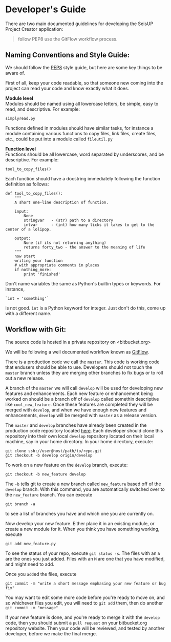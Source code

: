 # Developer's Guide  

There are two main documented guidelines for developing the
SeisUP Project Creator application:  
> follow PEP8
> use the GitFlow workflow process.

Naming Conventions and Style Guide:
-----------------------------------

We should follow the [PEP8](https://www.python.org/dev/peps/pep-0008/) style guide, but here are some key things to be aware of.

First of all, keep your code readable, so that someone new coming
into the project can read your code and know exactly what it does.

**Module level**  
Modules should be named using all lowercase letters, be simple, easy to read, and descriptive.  For example:  

	simplyread.py  

Functions defined in modules should have similar tasks, for instance
a module containing various functions to copy files, link files, create
files, etc., could be put into a module called `fileutil.py`

**Function level**  
Functions should be all lowercase, word separated by underscores, and be descriptive. For example:  

	tool_to_copy_files()

Each function should have a docstring immediately following the function definition as follows:

```
def tool_to_copy_files():
	"""
	A short one-line description of function.

	input:
		None
		stringvar	- (str) path to a directory
		intvar		- (int) how many licks it takes to get to the center of a lolipop.

	output:
		None (if its not returning anything)
		returns forty_two - the answer to the meaning of life
	"""
	now start
	writing your function
	# with appropriate comments in places
	if nothing_more:
		print 'finished'
```

Don't name variables the same as Python's builtin types or keywords.
For instance,  

	`int = 'something'`

is not good.  `int` is a Python keyword for integer. Just don't do this, come up with a different name.  


Workflow with Git:
------------------

The source code is hosted in a private repository on <bitbucket.org>

We will be following a well documented workflow known as [GitFlow](https://www.atlassian.com/git/tutorials/comparing-workflows/gitflow-workflow).

There is a production code we call the `master`.  This code is working code
that endusers should be able to use. Developers should not touch the `master` branch unless they are merging other branches to fix bugs or to roll out a new release.

A branch of the `master` we will call `develop` will be used for developing
new features and enhancements. Each new feature or enhancement being worked
on should be a branch off of `develop` called somethin descriptive like 
`cool_new_feature`. Once these features are completed they will be merged with `develop`, and when we have enough new features and enhancements, 
`develop` will be merged with `master` as a release version.

The `master` and `develop` branches have already been created in the 
production code repository located [here](https://bitbucket.org/cory_robinson/supprojectcreator/overview). Each developer should clone this repository 
into their own local `develop` repository located on their local machine, 
say in your home directory. In your home directory, execute:  

```
git clone ssh://user@host/path/to/repo.git
git checkout -b develop origin/develop
```

To work on a new feature on the `develop` branch, execute:

```
git checkout -b new_feature develop
```
The `-b` tells git to create a new branch called `new_feature` based off of the `develop` branch.  With this command, you are automatically switched over to the `new_feature` branch. You can execute

```
git branch -a
```
to see a list of branches you have and which one you are currently on.

Now develop your new feature. Either place it in an existing module, or create a new module for it.  When you think you have something working, 
execute

```
git add new_feature.py
```
To see the status of your repo, execute `git status -s`. The files with an `A` are the ones you just added. 
Files with an `M` are one that you have modified, and might need to add.

Once you `add`ed the files, execute
```
git commit -m "write a short message emphasing your new feature or bug fix"
```
You may want to edit some more code before you're ready to move on, and so 
whichever files you edit, you will need to `git add` them, then do another `git commit -m "message"`

If your new feature is done, and you're ready to merge it with the `develop` code, then you should submit a `pull request` on your bitbucket.org repository website. Then your code will be reviewed, and tested by another developer, before we make the final merge.